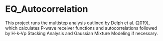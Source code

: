 # EQ_Autocorrelation
This project runs the multistep analysis outlined by Delph et al. (2019), which calculates P-wave receiver functions and autocorrelations followed by H-k-Vp Stacking Analysis and Gaussian Mixture Modeling if necessary.
